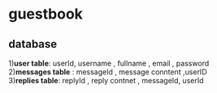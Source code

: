 # guestbook 
## database 
1)**user table**: userId, username , fullname , email , password </br>
2)**messages table** : messageId , message conntent ,userID </br>
3)**replies table**: replyId , reply contnet , messageId, userId <br>
